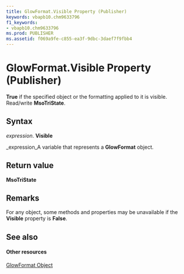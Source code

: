 ```yaml
---
title: GlowFormat.Visible Property (Publisher)
keywords: vbapb10.chm9633796
f1_keywords:
- vbapb10.chm9633796
ms.prod: PUBLISHER
ms.assetid: f069a9fe-c855-ea3f-9dbc-3daef7f9fbb4
---
```



# GlowFormat.Visible Property (Publisher)

 **True** if the specified object or the formatting applied to it is visible. Read/write **MsoTriState**.


## Syntax

 _expression_. **Visible**

 _expression_A variable that represents a  **GlowFormat** object.


## Return value

 **MsoTriState**


## Remarks

For any object, some methods and properties may be unavailable if the  **Visible** property is **False**.


## See also


#### Other resources


 [GlowFormat Object](glowformat-object-publisher.md)
 

